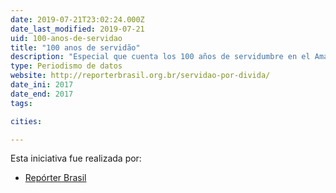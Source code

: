 ```yaml
---
date: 2019-07-21T23:02:24.000Z
date_last_modified: 2019-07-21
uid: 100-anos-de-servidao
title: "100 anos de servidão"
description: "Especial que cuenta los 100 años de servidumbre en el Amazonas y cómo los extractivistas trabajan para pagar deudas al patrón."
type: Periodismo de datos
website: http://reporterbrasil.org.br/servidao-por-divida/
date_ini: 2017
date_end: 2017
tags:

cities: 

---
```


Esta iniciativa fue realizada por:

- [Repórter Brasil](/i/reporter-brasil.html)

